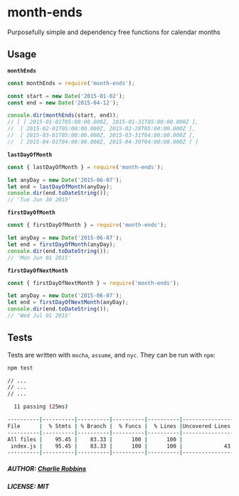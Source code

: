 # month-ends

Purposefully simple and dependency free functions for calendar months

## Usage

**`monthEnds`**
``` js
const monthEnds = require('month-ends');

const start = new Date('2015-01-02');
const end = new Date('2015-04-12');

console.dir(monthEnds(start, end));
// [ [ 2015-01-01T05:00:00.000Z, 2015-01-31T05:00:00.000Z ],
//  [ 2015-02-01T05:00:00.000Z, 2015-02-28T05:00:00.000Z ],
//  [ 2015-03-01T05:00:00.000Z, 2015-03-31T04:00:00.000Z ],
//  [ 2015-04-01T04:00:00.000Z, 2015-04-30T04:00:00.000Z ] ]
```

**`lastDayOfMonth`**
``` js
const { lastDayOfMonth } = require('month-ends');

let anyDay = new Date('2015-06-07');
let end = lastDayOfMonth(anyDay);
console.dir(end.toDateString());
// 'Tue Jun 30 2015'
```

**`firstDayOfMonth`**
``` js
const { firstDayOfMonth } = require('month-ends');

let anyDay = new Date('2015-06-07');
let end = firstDayOfMonth(anyDay);
console.dir(end.toDateString());
// 'Mon Jun 01 2015'
```

**`firstDayOfNextMonth`**
``` js
const { firstDayOfNextMonth } = require('month-ends');

let anyDay = new Date('2015-06-07');
let end = firstDayOfNextMonth(anyDay);
console.dir(end.toDateString());
// 'Wed Jul 01 2015'
```

## Tests

Tests are written with `mocha`, `assume`, and `nyc`. They can be run with 
`npm`:

``` sh
npm test

// ...
// ...
// ...

  11 passing (25ms)

----------|----------|----------|----------|----------|----------------|
File      |  % Stmts | % Branch |  % Funcs |  % Lines |Uncovered Lines |
----------|----------|----------|----------|----------|----------------|
All files |    95.45 |    83.33 |      100 |      100 |                |
 index.js |    95.45 |    83.33 |      100 |      100 |             43 |
----------|----------|----------|----------|----------|----------------|
```

##### AUTHOR: [Charlie Robbins](https://github.com/indexzero)
##### LICENSE: MIT
